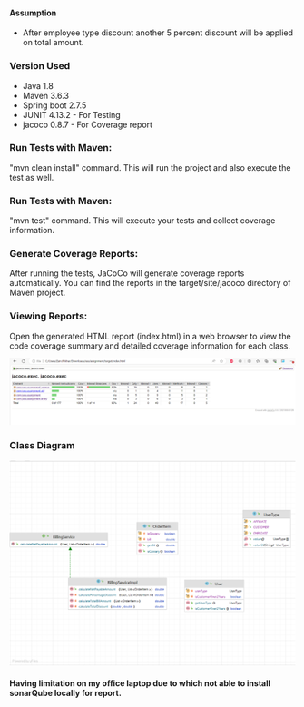 #### Assumption
- After employee type discount another 5 percent discount will be applied on total amount.
### Version Used
* Java 1.8
* Maven 3.6.3 
* Spring boot 2.7.5
* JUNIT 4.13.2 - For Testing
* jacoco 0.8.7 - For Coverage report

### Run Tests with Maven:
"mvn clean install" command. This will run the project and also execute the test as well.

### Run Tests with Maven:
  "mvn test" command. This will execute your tests and collect coverage information.

### Generate Coverage Reports:
After running the tests, JaCoCo will generate coverage reports automatically. You can find the reports in the target/site/jacoco directory of Maven project.

### Viewing Reports:
Open the generated HTML report (index.html) in a web browser to view the code coverage summary and detailed coverage information for each class.

![img_1.png](img_1.png)

### Class Diagram
![img.png](img.png)

#### Having limitation on my office laptop due to which not able to install sonarQube locally for report. 
